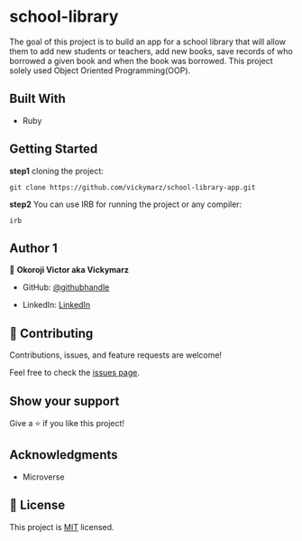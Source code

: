 # school-library

The goal of this project is to build an app for a school library that will allow them to add new students or teachers, add new books, save records of who borrowed a given book and when the book was borrowed. This project solely used Object Oriented Programming(OOP).
## Built With
- Ruby

## Getting Started
**step1** cloning the project:
```
git clone https://github.com/vickymarz/school-library-app.git
```
**step2** You can use IRB for running the project or any compiler:
```
irb
```

## Author 1

👤 **Okoroji Victor aka Vickymarz**

- GitHub: [@githubhandle](https://github.com/vickymarz)

- LinkedIn: [LinkedIn](https://www.linkedin.com/in/okoroji-victor-ebube-8791741a0)

## 🤝 Contributing

Contributions, issues, and feature requests are welcome!

Feel free to check the [issues page](../../issues/).

## Show your support

Give a ⭐️ if you like this project!

## Acknowledgments

- Microverse 

## 📝 License

This project is [MIT](./MIT.md) licensed.
